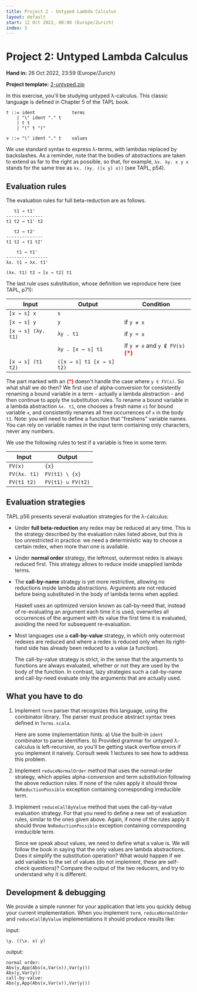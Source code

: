 ```yaml
---
title: Project 2 - Untyped Lambda Calculus
layout: default
start: 12 Oct 2022, 00:00 (Europe/Zurich)
index: 5
---
```


# Project 2: Untyped Lambda Calculus

**Hand in:** 26 Oct 2022, 23:59 (Europe/Zurich)

**Project template:** [2-untyped.zip](projects/2-untyped.zip)

In this exercise, you'll be studying untyped λ-calculus. This classic language is defined in Chapter 5 of the TAPL book.

    t ::= ident              terms
        | "\" ident "." t
        | t t
        | "(" t ")"

    v ::= "\" ident "." t    values

We use standard syntax to express λ-terms, with lambdas replaced by backslashes. As a reminder, note that the bodies of abstractions are taken to extend as far to the right as possible, so that, for example, `λx. λy. x y x` stands for the same tree as `λx. (λy. ((x y) x))` (see TAPL, p54).

## Evaluation rules

The evaluation rules for full beta-reduction are as follows.

       t1 → t1'
    --------------
    t1 t2 → t1' t2

       t2 → t2'
    --------------
    t1 t2 → t1 t2'

        t1 → t1'
    ----------------
    λx. t1 → λx. t1'

    (λx. t1) t2 → [x → t2] t1

The last rule uses substitution, whose definition we reproduce here (see TAPL, p71):

| Input              | Output                    | Condition                                                         |
|--------------------|---------------------------|-------------------------------------------------------------------|
| `[x → s] x`        | `s`                       |                                                                   |
| `[x → s] y`        | `y`                       | if `y ≠ x`                                                        |
| `[x → s] (λy. t1)` | `λy . t1`                 | if `y = x`                                                        |
|                    | `λy . [x → s] t1`         | if `y ≠ x` and `y ∉ FV(s)` **<span style="color:red">(*)</span>** |
| `[x → s] (t1 t2)`  | `([x → s] t1 [x → s] t2)` |                                                                   |

The part marked with an **<span style="color:red">(*)</span>** doesn't handle the case where `y ∈ FV(s)`. So what shall we do then? We first use of alpha-conversion for consistently renaming a bound variable in a term - actually a lambda abstraction - and then continue to apply the substitution rules. To rename a bound variable in a lambda abstraction `λx. t1`, one chooses a fresh name `x1` for bound variable `x`, and consistently renames all free occurrences of `x` in the body `t1`. Note: you will need to define a function that "freshens" variable names. You can rely on variable names in the input term containing only characters, never any numbers.

We use the following rules to test if a variable is free in some term:

| Input        | Output            |
|--------------|-------------------|
| `FV(x)`      | `{x}`             |
| `FV(λx. t1)` | `FV(t1) \ {x}`    |
| `FV(t1 t2)`  | `FV(t1) ∪ FV(t2)` |

## Evaluation strategies

TAPL p56 presents several evaluation strategies for the λ-calculus:

  * Under **full beta-reduction** any redex may be reduced at any time. This is the strategy described by the evaluation rules listed above, but this is too unrestricted in practice: we need a deterministic way to choose a certain redex, when more than one is available.

  * Under **normal order** strategy, the leftmost, outermost redex is always reduced first. This strategy allows to reduce inside unapplied lambda terms.

  * The **call-by-name** strategy is yet more restrictive, allowing no reductions inside lambda abstractions. Arguments are not reduced before being substituted in the body of lambda terms when applied.

      Haskell uses an optimized version known as call-by-need that, instead of re-evaluating an argument each time it is used, overwrites all occurrences of the argument with its value the first time it is evaluated, avoiding the need for subsequent re-evaluation.

  * Most languages use a **call-by-value** strategy, in which only outermost redexes are reduced and where a redex is reduced only when its right-hand side has already been reduced to a value (a function).

      The call-by-value strategy is strict, in the sense that the arguments to functions are always evaluated, whether or not they are used by the body of the function. In contrast, lazy strategies such a call-by-name and call-by-need evaluate only the arguments that are actually used.

## What you have to do

  1. Implement `term` parser that recognizes this language, using the combinator library. The parser must produce abstract syntax trees defined in `Terms.scala`.

      Here are some implementation hints: a) Use the built-in `ident` combinator to parse identifiers. b) Provided grammar for untyped λ-calculus is left-recursive, so you'll be getting stack overflow errors if you implement it naively. Consult week 1 lectures to see how to address this problem.

  1. Implement `reduceNormalOrder` method that uses the normal-order strategy, which applies alpha-conversion and term substitution following the above reduction rules. If none of the rules apply it should throw `NoReductionPossible` exception containing corresponding irreducible term.

  1. Implement `reduceCallByValue` method that uses the call-by-value evaluation strategy. For that you need to define a new set of evaluation rules, similar to the ones given above. Again, if none of the rules apply it should throw `NoReductionPossible` exception containing corresponding irreducible term.

      Since we speak about values, we need to define what a value is. We will follow the book in saying that the only values are lambda abstractions. Does it simplify the substitution operation? What would happen if we add variables to the set of values (do not implement, these are self-check questions)? Compare the output of the two reducers, and try to understand why it is different.

## Development & debugging

We provide a simple runnner for your application that lets you quickly debug your current implementation. When you implement `term`, `reduceNormalOrder` and `reduceCallByValue` implementations it should produce results like:

input:

    \y. ((\x. x) y)

output:

    normal order:
    Abs(y,App(Abs(x,Var(x)),Var(y)))
    Abs(y,Var(y))
    call-by-value:
    Abs(y,App(Abs(x,Var(x)),Var(y)))